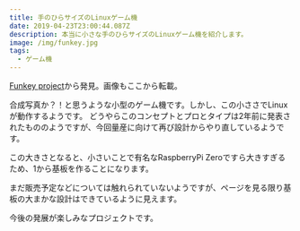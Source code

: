```yaml
---
title: 手のひらサイズのLinuxゲーム機
date: 2019-04-23T23:00:44.087Z
description: 本当に小さな手のひらサイズのLinuxゲーム機を紹介します。
image: /img/funkey.jpg
tags:
  - ゲーム機
---
```

[Funkey project](https://hackaday.io/project/164934-funkey-project)から発見。画像もここから転載。

合成写真か？！と思うような小型のゲーム機です。しかし、この小ささでLinuxが動作するようです。
どうやらこのコンセプトとプロとタイプは2年前に発表されたもののようですが、今回量産に向けて再び設計からやり直しているようです。

この大きさとなると、小さいことで有名なRaspberryPi Zeroですら大きすぎるため、1から基板を作ることになります。

まだ販売予定などについては触れられていないようですが、ページを見る限り基板の大まかな設計はできているように見えます。

今後の発展が楽しみなプロジェクトです。
